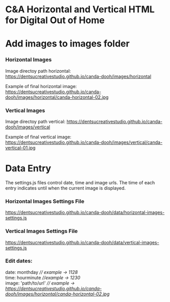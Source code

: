 # C&A Horizontal and Vertical HTML for Digital Out of Home

# Add images to images folder

### Horizontal Images 

Image directoy path horizontal:
https://dentsucreativestudio.github.io/canda-dooh/images/horizontal

Example of final horizontal image:
https://dentsucreativestudio.github.io/canda-dooh/images/horizontal/canda-horizontal-02.jpg

### Vertical Images 

Image directoy path vertical:
https://dentsucreativestudio.github.io/canda-dooh/images/vertical

Example of final vertical image:
https://dentsucreativestudio.github.io/canda-dooh/images/vertical/canda-vertical-01.jpg


# Data Entry
The settings.js files control date, time and image urls. The time of each entry indicates until when the current image is displayed.<br>

### Horizontal Images Settings File
https://dentsucreativestudio.github.io/canda-dooh/data/horizontal-images-settings.js

### Vertical Images Settings File
https://dentsucreativestudio.github.io/canda-dooh/data/vertical-images-settings.js

### Edit dates:

date: monthday *// example -> 1128* <br>
time: hourminute *//example -> 1230* <br>
image: 'path/to/url' *// example -> https://dentsucreativestudio.github.io/canda-dooh/images/horizontal/canda-horizontal-02.jpg* <br>

